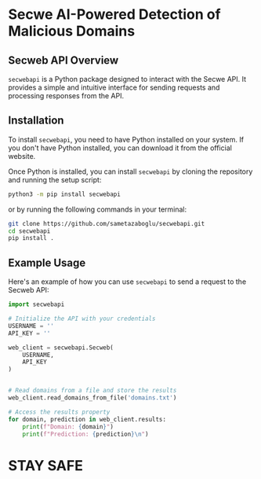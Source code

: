 # Secwe AI-Powered Detection of Malicious Domains

## Secweb API Overview

`secwebapi` is a Python package designed to interact with the Secwe API. It provides a simple and intuitive interface for sending requests and processing responses from the API.

## Installation

To install `secwebapi`, you need to have Python installed on your system. If you don't have Python installed, you can download it from the official website.

Once Python is installed, you can install `secwebapi` by cloning the repository and running the setup script:
```bash
python3 -m pip install secwebapi
```
or by running the following commands in your terminal:
```bash
git clone https://github.com/sametazaboglu/secwebapi.git
cd secwebapi
pip install .
```

## Example Usage

Here's an example of how you can use `secwebapi` to send a request to the Secweb API:

```python
import secwebapi

# Initialize the API with your credentials
USERNAME = ''
API_KEY = ''

web_client = secwebapi.Secweb(
    USERNAME,
    API_KEY
)


# Read domains from a file and store the results
web_client.read_domains_from_file('domains.txt')

# Access the results property
for domain, prediction in web_client.results:
    print(f"Domain: {domain}")
    print(f"Prediction: {prediction}\n")
```

# STAY SAFE
